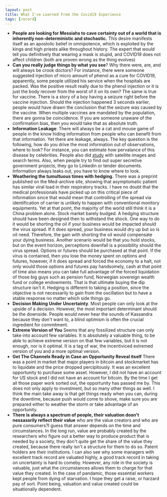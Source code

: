 ```yaml
---
layout: post
title: What I've Learned From the Covid19 Experience
tags: [record]
---
```


- **People are looking for Messiahs to cave certainty out of a world that is inherently non-deterministic and stochastic.** This desire manifests itself as an apostolic belief in omnipotence, which is exploited by the kings and high priests alike throughout history. The expert that would tell you definitively that wearing a mask is stupid, and COVID19 does not affect children (both are proven wrong as the thing evolves) 
- **Can you really judge things by what you see**? Why there were, are, and will always be crook doctors? For instance, there were someone suggested injection of micro amount of phenol as a cure for COVID19, apparently, some people utilized his service when the hospitals are packed. Was the positive result really due to the phenol injection or it is just the body recover from the worst of it on its own?  The same is true for vaccine. There is a story of a boy having a seizure right before the vaccine injection. Should the injection happened 3 seconds earlier, people would have drawn the conclusion that the seizure was caused by the vaccine. When multiple vaccines are mandated by the population, there are gonna be coincidence. If you are someone unaware of the confirmation bias, then you would take that as absolute truth. 
- **Information Leakage**: There will always be a cat and mouse game of people in the know hiding information from people who can benefit from that information. Yet there are leakage, always. The key question is the following, how do you drive the most information out of observations, where to look? For instance, you can estimate how pervalance of this disease by celebrities. People also did [study](https://abcnews.go.com/International/satellite-data-suggests-coronavirus-hit-china-earlier-researchers/story?id=71123270) with satellite images and search terms. Also, when people try to find out super secretive government projects, they go to Linkedin or tender documents. Information always leaks out, you have to know where to look.
- **Weathering the tumultuous times with hedging.**  There was a preprint published on the Med-archive site, showing that asymptomatic patient has similar viral load in their respiratory tracks. I have no doubt that the medical professionals have picked up on this critical piece of information since that would mean that controlling of the spread via identification of carrier is unlikely to happen with conventional monitory equipments. Yet at that point, the majority of the world still think it is a China problem alone. Stock market barely budged. A hedging structure should have been designed then to withstand the shock. One way to do it would be shorting the oil if your business would be impacted should the virus spread. If it does spread, your business would dry up but so is oil need. Therefore, the gain with shorting the oil would compensate your dying business. Another scenario would be that you hold stocks, but on the event horizon, perceptions downfall is a possibility should the virus spread. Options or futures should be purchased at that point. If the virus is contained, then you lose the money spent on options and futures, however, if it does spread and forced the economy to a halt, not only would those options and futures pay handsomely, cash at that point of time also means you can take full advantage of the forced liquidation of those big guys such as pension fund, Norwegian sovereign wealth fund or college endowments. That is that ultimate buying the dip structure isn't it. Hedging is different to taking a position, since the objective is not necessarily to gain from the oscillation but to have a stable response no matter which side things go.
- **Decision Making Under Uncertainty**. Most people can only look at the upside of a decision. However, the most important determinant should be the downside. People would never hear the sounds of Kassandra because they don't want to, a blind optimism is often the crucial ingredient for commitment.
- **Extreme Version of You** Seems that any fossilized structure can only take into account few variables.  It is absolutely a valuable thing, to be able to achieve extreme version on that few variables, but it is not enough, nor is it optimal. It is a tag of war, the incentiviced extremed version of you and a more optimal version.  
- **Get The Channels Ready in Case an Opportunity Reveal itself** There was a point in market that major players in bitcoin and stockmarket has to liquidate and the price dropped percipitously. It was an excellent opportunity to purchase some asset. However, I did not have an account for US stock and I did not have an account for bitcoin. By the time I get all those paper work sorted out, the opportunity has passed me by. This does not only apply to investment, but so many other things as well. I think the main take away is that get things ready when you can, during the downtime, because push would come to shove, make sure you are prepared either to weather the storm or take advantage of an opportunity.
- **There is always a spectrum of people, their valuation dosn't nessassrily reflect their value** who are the value creators and who are pure consumers?I guess that answer depends on the time and circumstances. In the long run, value are probably created by the researchers who figure out a better way to produce product that is needed by a society, they don't quite get the share of the value they created, because there really isn't a structure for them to do so. Patent holders are their institutions. I can also see why some managers with excellent track record are valuated highly, a good track record in taking on uncertainty is hard to comeby. However, any role in the society is valuable, just what the circumstances allows them to charge for that value they created. In the case of pandamic, those essential workers kept people from dying of starvation. I hope they get a raise, or harzard pay of sort. Point being, valuation and value created could be situationally dependent. 
